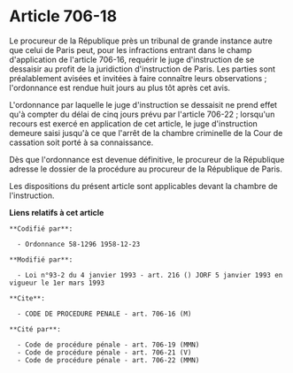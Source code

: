 # Article 706-18

Le procureur de la République près un tribunal de grande instance autre que celui de Paris peut, pour les infractions entrant
dans le champ d'application de l'article 706-16, requérir le juge d'instruction de se dessaisir au profit de la juridiction
d'instruction de Paris. Les parties sont préalablement avisées et invitées à faire connaître leurs observations ;
l'ordonnance est rendue huit jours au plus tôt après cet avis.

L'ordonnance par laquelle le juge d'instruction se dessaisit ne prend effet qu'à compter du délai de cinq jours prévu par
l'article 706-22 ; lorsqu'un recours est exercé en application de cet article, le juge d'instruction demeure saisi jusqu'à ce
que l'arrêt de la chambre criminelle de la Cour de cassation soit porté à sa connaissance.

Dès que l'ordonnance est devenue définitive, le procureur de la République adresse le dossier de la procédure au procureur de
la République de Paris.

Les dispositions du présent article sont applicables devant la chambre de l'instruction.

**Liens relatifs à cet article**

	**Codifié par**:

	  - Ordonnance 58-1296 1958-12-23

	**Modifié par**:

	  - Loi n°93-2 du 4 janvier 1993 - art. 216 () JORF 5 janvier 1993 en vigueur le 1er mars 1993

	**Cite**:

	  - CODE DE PROCEDURE PENALE - art. 706-16 (M)

	**Cité par**:

	  - Code de procédure pénale - art. 706-19 (MMN)
	  - Code de procédure pénale - art. 706-21 (V)
	  - Code de procédure pénale - art. 706-22 (MMN)
